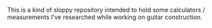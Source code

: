 This is a kind of sloppy repository intended to hold some calculators / measurements I've researched while working on guitar construction.
